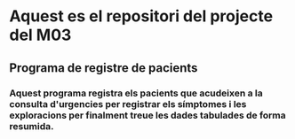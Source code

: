 # Aquest es el repositori del projecte del M03
## Programa de registre de pacients 

### Aquest programa registra els pacients que acudeixen a la consulta d'urgencies per registrar els símptomes i les exploracions per finalment treue les dades tabulades de forma resumida.
